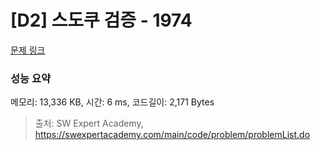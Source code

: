 # [D2] 스도쿠 검증 - 1974 

[문제 링크](https://swexpertacademy.com/main/code/problem/problemDetail.do?contestProbId=AV5Psz16AYEDFAUq) 

### 성능 요약

메모리: 13,336 KB, 시간: 6 ms, 코드길이: 2,171 Bytes



> 출처: SW Expert Academy, https://swexpertacademy.com/main/code/problem/problemList.do